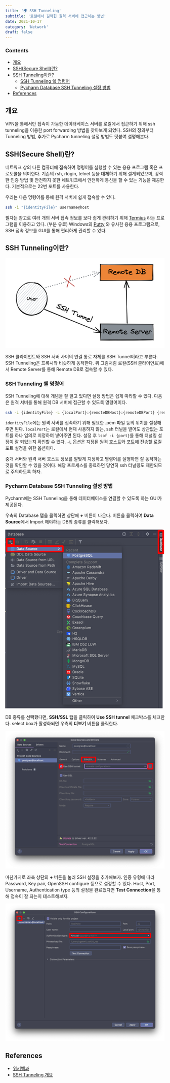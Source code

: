```yaml
---
title: '🌍 SSH Tunneling'
subtitle: '로컬에서 길막힌 원격 서버에 접근하는 방법'
date: 2021-10-17
category: 'Network'
draft: false
---
```


### Contents
- [개요](#개요)
- [SSH(Secure Shell)란?](#sshsecure-shell란)
- [SSH Tunneling이란?](#ssh-tunneling이란)
    - [SSH Tunneling 쉘 명령어](#ssh-tunneling-쉘-명령어)
    - [Pycharm Database SSH Tunneling 설정 방법](#pycharm-database-ssh-tunneling-설정-방법)
- [References](#references)

## 개요

VPN을 통해서만 접속이 가능한 데이터베이스 서버를 로컬에서 접근하기 위해 ssh tunneling을 이용한 port forwarding 방법을 찾아보게 되었다.
SSH의 정의부터 Tunneling 방법, 추가로 Pycharm tunneling 설정 방법도 덧붙여 설명해본다.

## SSH(Secure Shell)란?

네트워크 상의 다른 컴퓨터에 접속하여 명령어를 실행할 수 있는 응용 프로그램 혹은 프로토콜을 의미한다.
기존의 rsh, rlogin, telnet 등을 대체하기 위해 설계되었으며, 강력한 인증 방법 및 안전하지 못한 네트워크에서 안전하게 통신을 할 수 있는 기능을 제공한다.
기본적으로는 22번 포트를 사용한다.

우리는 다음 명령어를 통해 원격 서버에 쉽게 접속할 수 있다.

```bash
ssh -i "{identityFile}" username@host
```

필자는 참고로 여러 개의 서버 접속 정보를 보다 쉽게 관리하기 위해 [Termius](https://termius.com/) 라는 프로그램을 이용하고 있다. (부분 유료)
Windows의 [Putty](https://www.putty.org/) 와 유사한 응용 프로그램으로, SSH 접속 정보를 GUI를 통해 편리하게 관리할 수 있다.

## SSH Tunneling이란?

![SSH Tunneling](images/2021/01.png)

SSH 클라이언트와 SSH 서버 사이의 연결 통로 자체를 SSH Tunnel이라고 부른다.
SSH Tunneling은 프록시와 비슷하게 동작한다.
위 그림처럼 로컬(SSH 클라이언트)에서 Remote Server를 통해 Remote DB로 접속할 수 있다.

### SSH Tunneling 쉘 명령어

SSH Tunneling에 대해 개념을 잘 알고 있다면 설정 방법은 쉽게 따라할 수 있다.
다음은 원격 서버를 통해 원격 DB 서버에 접근할 수 있도록 명령어이다.

```bash
ssh -i {identityFile} -L {localPort}:{remoteDBHost}:{remoteDBPort} {remoteUsername}@{remoteHost}
```

`identityFile`에는 원격 서버를 접속하기 위해 필요한 .pem 파일 등의 위치를 설정해주면 된다.
`localPort`는 로컬에서 현재 사용하지 않는, ssh 터널을 열어도 상관없는 포트를 하나 임의로 지정하여 넣어주면 된다.
설정 후 `lsof -i {port}`를 통해 터널링 설정이 잘 되었는지 확인할 수 있다.
`-L` 옵션은 지정된 원격 호스트와 포트에 전송할 로컬 포트 설정을 위한 옵션이다.

중개 서버와 원격 서버 호스트 정보를 알맞게 지정하고 명령어를 실행하면 잘 동작하는 것을 확인할 수 있을 것이다.
해당 프로세스를 종료하면 당연히 ssh 터널링도 제한되므로 주의하도록 하자.

### Pycharm Database SSH Tunneling 설정 방법

Pycharm에는 SSH Tunneling을 통해 데이터베이스를 연결할 수 있도록 하는 GUI가 제공된다.

우측의 Database 탭을 클릭하면 상단에 **+** 버튼이 나온다.
버튼을 클릭하여 **Data Source**에서 Import 해야하는 DB의 종류를 클릭해보자.

![Pycharm Database](images/2021/02.png)

DB 종류를 선택했다면, **SSH/SSL** 탭을 클릭하여 **Use SSH tunnel** 체크박스를 체크한다.
select box가 활성화되면 우측의 **더보기** 버튼을 클릭한다.

![Pycharm SSH/SSL](images/2021/03.png)

마찬가지로 좌측 상단의 **+** 버튼을 눌러 SSH 설정을 추가해보자.
인증 유형에 따라 Password, Key pair, OpenSSH configure 등으로 설정할 수 있다.
Host, Port, Username, Authentication type 등의 설정을 완료했다면 **Test Connection**을 통해 접속이 잘 되는지 테스트해보자.

![Pycharm SSH Configuration](images/2021/04.png)

## References

- [위키백과](https://en.wikipedia.org/wiki/Secure_Shell)
- [SSH Tunneling 개요](https://storycode.tistory.com/293)
